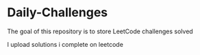 # Daily-Challenges
The goal of this repository is to store LeetCode challenges solved

I upload solutions i complete on leetcode
